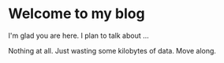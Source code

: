# Welcome to my blog

I'm glad you are here. I plan to talk about ...

Nothing at all. Just wasting some kilobytes of data. Move along.
